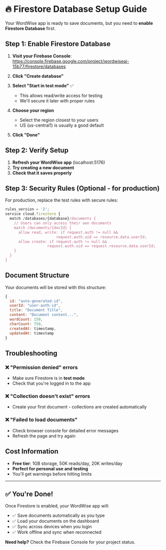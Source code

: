 # 🔥 Firestore Database Setup Guide

Your WordWise app is ready to save documents, but you need to **enable Firestore Database** first.

## Step 1: Enable Firestore Database

1. **Visit your Firebase Console**: https://console.firebase.google.com/project/wordwiseai-15b77/firestore/databases

2. **Click "Create database"**

3. **Select "Start in test mode"** ✅
   - This allows read/write access for testing
   - We'll secure it later with proper rules

4. **Choose your region**
   - Select the region closest to your users
   - US (us-central1) is usually a good default

5. **Click "Done"**

## Step 2: Verify Setup

1. **Refresh your WordWise app** (localhost:5176)
2. **Try creating a new document**
3. **Check that it saves properly**

## Step 3: Security Rules (Optional - for production)

For production, replace the test rules with secure rules:

```javascript
rules_version = '2';
service cloud.firestore {
  match /databases/{database}/documents {
    // Users can only access their own documents
    match /documents/{docId} {
      allow read, write: if request.auth != null && 
                       request.auth.uid == resource.data.userId;
      allow create: if request.auth != null && 
                   request.auth.uid == request.resource.data.userId;
    }
  }
}
```

## Document Structure

Your documents will be stored with this structure:

```javascript
{
  id: "auto-generated-id",
  userId: "user-auth-id",
  title: "Document Title",
  content: "Document content...",
  wordCount: 150,
  charCount: 750,
  createdAt: timestamp,
  updatedAt: timestamp
}
```

## Troubleshooting

### ❌ "Permission denied" errors
- Make sure Firestore is in **test mode**
- Check that you're logged in to the app

### ❌ "Collection doesn't exist" errors  
- Create your first document - collections are created automatically

### ❌ "Failed to load documents"
- Check browser console for detailed error messages
- Refresh the page and try again

## Cost Information

- **Free tier**: 1GB storage, 50K reads/day, 20K writes/day
- **Perfect for personal use and testing**
- You'll get warnings before hitting limits

---

## ✅ You're Done!

Once Firestore is enabled, your WordWise app will:
- ✅ Save documents automatically as you type
- ✅ Load your documents on the dashboard  
- ✅ Sync across devices when you login
- ✅ Work offline and sync when reconnected

**Need help?** Check the Firebase Console for your project status. 